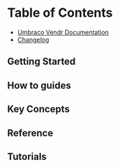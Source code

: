 # Table of Contents

* [Umbraco Vendr Documentation](README.md)
* [Changelog](changelog.md)

## Getting Started

## How to guides

## Key Concepts

## Reference

## Tutorials
